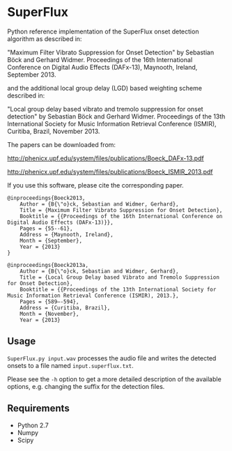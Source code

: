 SuperFlux
=========

Python reference implementation of the SuperFlux onset detection algorithm as
described in:

"Maximum Filter Vibrato Suppression for Onset Detection"
by Sebastian Böck and Gerhard Widmer.
Proceedings of the 16th International Conference on Digital Audio Effects
(DAFx-13), Maynooth, Ireland, September 2013.

and the additional local group delay (LGD) based weighting scheme described in:

"Local group delay based vibrato and tremolo suppression for onset detection"
by Sebastian Böck and Gerhard Widmer.
Proceedings of the 13th International Society for Music Information
Retrieval Conference (ISMIR), Curitiba, Brazil, November 2013.

The papers can be downloaded from: 

<http://phenicx.upf.edu/system/files/publications/Boeck_DAFx-13.pdf>

<http://phenicx.upf.edu/system/files/publications/Boeck_ISMIR_2013.pdf>

If you use this software, please cite the corresponding paper.

```
@inproceedings{Boeck2013,
	Author = {B{\"o}ck, Sebastian and Widmer, Gerhard},
	Title = {Maximum Filter Vibrato Suppression for Onset Detection},
	Booktitle = {{Proceedings of the 16th International Conference on Digital Audio Effects (DAFx-13)}},
	Pages = {55--61},
	Address = {Maynooth, Ireland},
	Month = {September},
	Year = {2013}
}

@inproceedings{Boeck2013a,
	Author = {B{\"o}ck, Sebastian and Widmer, Gerhard},
	Title = {Local Group Delay based Vibrato and Tremolo Suppression for Onset Detection},
	Booktitle = {{Proceedings of the 13th International Society for Music Information Retrieval Conference (ISMIR), 2013.},
	Pages = {589–-594},
	Address = {Curitiba, Brazil},
	Month = {November},
	Year = {2013}

```


Usage
-----
`SuperFlux.py input.wav` processes the audio file and writes the detected
onsets to a file named `input.superflux.txt`.

Please see the `-h` option to get a more detailed description of the available
options, e.g. changing the suffix for the detection files.

Requirements
------------
* Python 2.7
* Numpy
* Scipy

